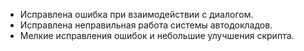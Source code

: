 - Исправлена ошибка при взаимодействии с диалогом.
- Исправлена неправильная работа системы автодокладов.
- Мелкие исправления ошибок и небольшие улучшения скрипта.
